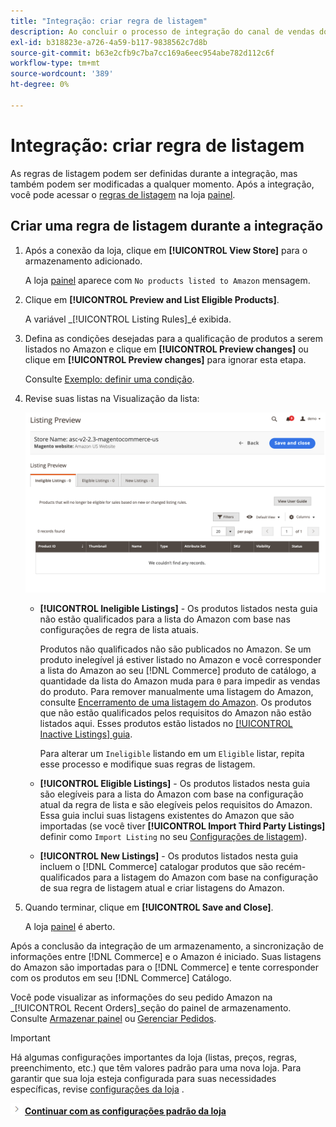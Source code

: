 ```yaml
---
title: "Integração: criar regra de listagem"
description: Ao concluir o processo de integração do canal de vendas do Amazon, crie as regras de lista iniciais para gerar listas do Amazon para o seu [!DNL Commerce] produtos.
exl-id: b318823e-a726-4a59-b117-9838562c7d8b
source-git-commit: b63e2cfb9c7ba7cc169a6eec954abe782d112c6f
workflow-type: tm+mt
source-wordcount: '389'
ht-degree: 0%

---
```


# Integração: criar regra de listagem

As regras de listagem podem ser definidas durante a integração, mas também podem ser modificadas a qualquer momento. Após a integração, você pode acessar o [regras de listagem](./listing-rules.md) na loja [painel](./amazon-store-dashboard.md).

## Criar uma regra de listagem durante a integração

1. Após a conexão da loja, clique em **[!UICONTROL View Store]** para o armazenamento adicionado.

   A loja [painel](./amazon-store-dashboard.md) aparece com `No products listed to Amazon` mensagem.

1. Clique em **[!UICONTROL Preview and List Eligible Products]**.

   A variável _[!UICONTROL Listing Rules]_é exibida.

1. Defina as condições desejadas para a qualificação de produtos a serem listados no Amazon e clique em **[!UICONTROL Preview changes]** ou clique em **[!UICONTROL Preview changes]** para ignorar esta etapa.

   Consulte [Exemplo: definir uma condição](./ob-define-condition-example.md).

1. Revise suas listas na Visualização da lista:

   ![Visualização da listagem](assets/amazon-ob-listing-preview.png)

   - **[!UICONTROL Ineligible Listings]** - Os produtos listados nesta guia não estão qualificados para a lista do Amazon com base nas configurações de regra de lista atuais.

      Produtos não qualificados não são publicados no Amazon. Se um produto inelegível já estiver listado no Amazon e você corresponder a lista do Amazon ao seu [!DNL Commerce] produto de catálogo, a quantidade da lista do Amazon muda para `0` para impedir as vendas do produto. Para remover manualmente uma listagem do Amazon, consulte [Encerramento de uma listagem do Amazon](./end-listings-manually.md). Os produtos que não estão qualificados pelos requisitos do Amazon não estão listados aqui. Esses produtos estão listados no [[!UICONTROL Inactive Listings] guia](./inactive-listings.md).

      Para alterar um `Ineligible` listando em um `Eligible` listar, repita esse processo e modifique suas regras de listagem.

   - **[!UICONTROL Eligible Listings]** - Os produtos listados nesta guia são elegíveis para a lista do Amazon com base na configuração atual da regra de lista e são elegíveis pelos requisitos do Amazon. Essa guia inclui suas listagens existentes do Amazon que são importadas (se você tiver **[!UICONTROL Import Third Party Listings]** definir como `Import Listing` no seu [Configurações de listagem](./listing-settings.md)).

   - **[!UICONTROL New Listings]** - Os produtos listados nesta guia incluem o [!DNL Commerce] catalogar produtos que são recém-qualificados para a listagem do Amazon com base na configuração de sua regra de listagem atual e criar listagens do Amazon.

1. Quando terminar, clique em **[!UICONTROL Save and Close]**.

   A loja [painel](./amazon-store-dashboard.md) é aberto.

Após a conclusão da integração de um armazenamento, a sincronização de informações entre [!DNL Commerce] e o Amazon é iniciado. Suas listagens do Amazon são importadas para o [!DNL Commerce] e tente corresponder com os produtos em seu [!DNL Commerce] Catálogo.

Você pode visualizar as informações do seu pedido Amazon na _[!UICONTROL Recent Orders]_seção do painel de armazenamento. Consulte [Armazenar painel](./amazon-store-dashboard.md) ou [Gerenciar Pedidos](./managing-orders.md).

>[!IMPORTANT]
>
>Há algumas configurações importantes da loja (listas, preços, regras, preenchimento, etc.) que têm valores padrão para uma nova loja. Para garantir que sua loja esteja configurada para suas necessidades específicas, revise [configurações da loja](./default-store-settings.md) .

![Ícone Avançar](assets/btn-next.png) [**Continuar com as configurações padrão da loja**](./default-store-settings.md)
